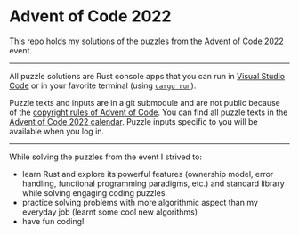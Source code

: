# Advent of Code 2022

This repo holds my solutions of the puzzles from the [Advent of Code 2022](https://adventofcode.com/2022) event.

---

All puzzle solutions are Rust console apps that you can run in [Visual Studio Code](https://learn.microsoft.com/en-us/windows/dev-environment/rust/setup) or in your favorite terminal (using [`cargo run`](https://doc.rust-lang.org/cargo/commands/cargo-run.html)).

Puzzle texts and inputs are in a git submodule and are not public because of the [copyright rules of Advent of Code](https://adventofcode.com/2022/about#faq_copying). You can find all puzzle texts in the [Advent of Code 2022 calendar](https://adventofcode.com/2022). Puzzle inputs specific to you will be available when you log in.

---

While solving the puzzles from the event I strived to:
- learn Rust and explore its powerful features (ownership model, error handling, functional programming paradigms, etc.) and standard library while solving engaging coding puzzles.
- practice solving problems with more algorithmic aspect than my everyday job (learnt some cool new algorithms)
- have fun coding!
